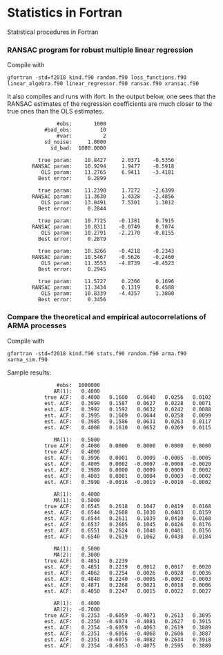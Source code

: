 # Statistics in Fortran
Statistical procedures in Fortran

### RANSAC program for robust multiple linear regression

Compile with

`gfortran -std=f2018 kind.f90 random.f90 loss_functions.f90 linear_algebra.f90 linear_regressor.f90 ransac.f90 xransac.f90 `

It also compiles and runs with ifort. In the output below, one sees that the RANSAC estimates of the regression coefficients are much closer to the true ones than the OLS estimates.

```
                #obs:       1000
            #bad_obs:         10
                #var:          2
            sd_noise:     1.0000
              sd_bad:  1000.0000

          true param:    10.8427     2.0371    -0.5356
        RANSAC param:    10.9294     1.9477    -0.5918
           OLS param:    11.2765     6.9411    -3.4181
          Best error:     0.2899

          true param:    11.2390     1.7272    -2.6399
        RANSAC param:    11.3630     1.4328    -2.4856
           OLS param:    13.0491     7.5301     1.3012
          Best error:     0.2844

          true param:    10.7725    -0.1381     0.7915
        RANSAC param:    10.8311    -0.0749     0.7074
           OLS param:    10.2791    -2.2170    -0.8155
          Best error:     0.2879

          true param:    10.3266    -0.4218    -0.2343
        RANSAC param:    10.5467    -0.5626    -0.2460
           OLS param:    11.3553    -4.8739    -0.4523
          Best error:     0.2945

          true param:    11.5727     0.2366     0.1696
        RANSAC param:    11.3434     0.1319     0.4588
           OLS param:    10.8339    -4.4357     1.3800
          Best error:     0.3456
```

### Compare the theoretical and empirical autocorrelations of ARMA processes

Compile with

`gfortran -std=f2018 kind.f90 stats.f90 random.f90 arma.f90 xarma_sim.f90`

Sample results:

```
                #obs:  1000000
               AR(1):   0.4000
            true ACF:   0.4000   0.1600   0.0640   0.0256   0.0102
            est. ACF:   0.3999   0.1587   0.0627   0.0228   0.0071
            est. ACF:   0.3992   0.1592   0.0632   0.0242   0.0088
            est. ACF:   0.3995   0.1609   0.0644   0.0258   0.0099
            est. ACF:   0.3985   0.1586   0.0631   0.0263   0.0117
            est. ACF:   0.4008   0.1610   0.0652   0.0269   0.0115

               MA(1):   0.5000
            true ACF:   0.4000   0.0000   0.0000   0.0000   0.0000
            true ACF:   0.4000
            est. ACF:   0.3996   0.0001   0.0009  -0.0005  -0.0005
            est. ACF:   0.4005   0.0002  -0.0007  -0.0008  -0.0020
            est. ACF:   0.3989   0.0000   0.0009   0.0009   0.0002
            est. ACF:   0.4003   0.0001   0.0004   0.0003  -0.0002
            est. ACF:   0.3998  -0.0016  -0.0019  -0.0010  -0.0002

               AR(1):   0.4000
               MA(1):   0.5000
            true ACF:   0.6545   0.2618   0.1047   0.0419   0.0168
            est. ACF:   0.6544   0.2608   0.1030   0.0403   0.0159
            est. ACF:   0.6544   0.2611   0.1039   0.0410   0.0168
            est. ACF:   0.6537   0.2605   0.1045   0.0426   0.0176
            est. ACF:   0.6551   0.2624   0.1040   0.0401   0.0156
            est. ACF:   0.6540   0.2619   0.1062   0.0438   0.0184

               MA(1):   0.5000
               MA(2):   0.3000
            true ACF:   0.4851   0.2239
            est. ACF:   0.4851   0.2239   0.0012   0.0017   0.0020
            est. ACF:   0.4862   0.2254   0.0026   0.0028   0.0036
            est. ACF:   0.4840   0.2240  -0.0005  -0.0002  -0.0003
            est. ACF:   0.4871   0.2268   0.0021   0.0018   0.0006
            est. ACF:   0.4850   0.2247   0.0015   0.0022   0.0027

               AR(1):   0.4000
               AR(2):  -0.7000
            true ACF:   0.2353  -0.6059  -0.4071   0.2613   0.3895
            est. ACF:   0.2350  -0.6074  -0.4081   0.2627   0.3915
            est. ACF:   0.2354  -0.6059  -0.4063   0.2619   0.3889
            est. ACF:   0.2351  -0.6056  -0.4068   0.2606   0.3887
            est. ACF:   0.2351  -0.6075  -0.4082   0.2634   0.3918
            est. ACF:   0.2354  -0.6053  -0.4075   0.2595   0.3889
```

